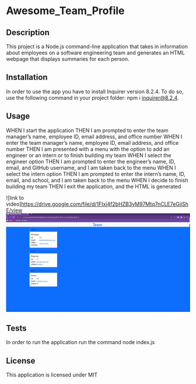 # Awesome_Team_Profile

## Description

This project is a Node.js command-line application that takes in information about employees on a software engineering team and generates an HTML webpage that displays summaries for each person.

## Installation

In order to use the app you have to install Inquirer version 8.2.4. To do so, use the following command in your project folder: npm i inquirer@8.2.4.

## Usage

WHEN I start the application
THEN I am prompted to enter the team manager’s name, employee ID, email address, and office number
WHEN I enter the team manager’s name, employee ID, email address, and office number
THEN I am presented with a menu with the option to add an engineer or an intern or to finish building my team
WHEN I select the engineer option
THEN I am prompted to enter the engineer’s name, ID, email, and GitHub username, and I am taken back to the menu
WHEN I select the intern option
THEN I am prompted to enter the intern’s name, ID, email, and school, and I am taken back to the menu
WHEN I decide to finish building my team
THEN I exit the application, and the HTML is generated


![link to video]https://drive.google.com/file/d/1FIxj4f2bHZB3yM97Mtq7nCLE7eGijShE/view
![screenshot of the app](/assets/Profile_screenshot.jpg)
## Tests

In order to run the application run the command node index.js

## License

This application is licensed under MIT
